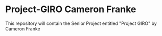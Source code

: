 # Project-GIRO Cameron Franke

This repository will contain the Senior Project entitled "Project GIRO" by Cameron Franke
